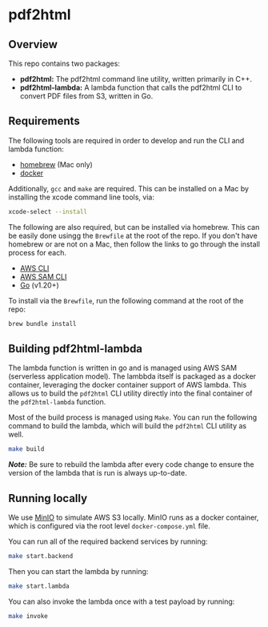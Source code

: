 # pdf2html

## Overview

This repo contains two packages:

-   **pdf2html:** The pdf2html command line utility, written primarily in C++.
-   **pdf2html-lambda:** A lambda function that calls the pdf2html CLI to convert PDF files from S3, written in Go.

## Requirements

The following tools are required in order to develop and run the CLI and lambda function:

-   [homebrew](https://brew.sh) (Mac only)
-   [docker](https://www.docker.com)

Additionally, `gcc` and `make` are required. This can be installed on a Mac by installing the xcode command line tools, via:

```bash
xcode-select --install
```

The following are also required, but can be installed via homebrew. This can be easily done usingg the `Brewfile` at the root of the repo. If you don't have homebrew or are not on a Mac, then follow the links to go through the install process for each.

-   [AWS CLI](https://docs.aws.amazon.com/cli/latest/userguide/cli-chap-getting-started.html)
-   [AWS SAM CLI](https://docs.aws.amazon.com/serverless-application-model/latest/developerguide/install-sam-cli.html)
-   [Go](https://go.dev) (v1.20+)

To install via the `Brewfile`, run the following command at the root of the repo:

```bash
brew bundle install
```

## Building pdf2html-lambda

The lambda function is written in go and is managed using AWS SAM (serverless application model). The lambbda itself is packaged as a docker container, leveraging the docker container support of AWS lambda. This allows us to build the `pdf2html` CLI utility directly into the final container of the `pdf2html-lambda` function.

Most of the build process is managed using `Make`. You can run the following command to build the lambda, which will build the `pdf2html` CLI utility as well.

```bash
make build
```

**_Note:_** Be sure to rebuild the lambda after every code change to ensure the version of the lambda that is run is always up-to-date.

## Running locally

We use [MinIO](https://min.io) to simulate AWS S3 locally. MinIO runs as a docker container, which is configured via the root level `docker-compose.yml` file.

You can run all of the required backend services by running:

```bash
make start.backend
```

Then you can start the lambda by running:

```bash
make start.lambda
```

You can also invoke the lambda once with a test payload by running:

```bash
make invoke
```
